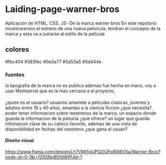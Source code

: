 # Laiding-page-warner-bros
Aplicación de HTML. CSS, JS- De la marca warner bros
En este repotorio mosntraremos el estreno de una nueva pelivcula, tendran el concepto de la marca y esta va a justarse al estilo de la pelicula

## colores
#fbc404
#383fec
#0e0a77
#5d53a5
#5d444e

### fuentes
la tipografia de la marca no es publica ademas fue hecha en mano, voy a usar Montserrat que es la mas cercana a el proyecto, 

#### 
¿quien es el usuario?
usuarios amanete a peliculas clasicas, jovenes y adultos entre 18 y 40 años, amantes a la ciencia ficcion
¿que necesita?
poder tener informacion sobre reestrenos de la marca, un espacio donde guarda la informacion de la pielucla
¿que ofrece?
un lugar que guarda infomaicon clave de su calsico favorito, ademas de una vista de disponibilidad en fechas del reestreno
¿que gana el usuari?


#### Diseño visual
https://www.figma.com/design/Lh7VMj5gUPQOUFpBlX6VXa/Warner-Bros?node-id=0-1&t=fZ6SNpB5fdWfPJbI-1

